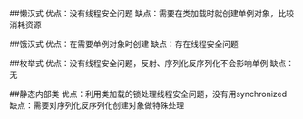 ##懒汉式
优点：没有线程安全问题
缺点：需要在类加载时就创建单例对象，比较消耗资源

##饿汉式
优点：在需要单例对象时创建
缺点：存在线程安全问题

##枚举式
优点：没有线程安全问题，反射、序列化反序列化不会影响单例
缺点：无

##静态内部类
优点：利用类加载的锁处理线程安全问题，没有用synchronized
缺点：需要对序列化反序列化创建对象做特殊处理


